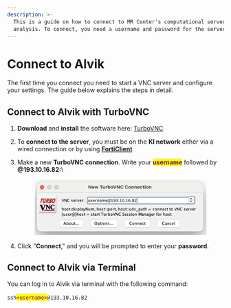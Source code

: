 ```yaml
---
description: >-
  This is a guide on how to connect to MR Center's computational server for data
  analysis. To connect, you need a username and password for the server.
---
```


# Connect to Alvik

The first time you connect you need to start a VNC server and configure your settings. The guide below explains the steps in detail.

## Connect to Alvik with TurboVNC

1. **Download** and **install** the software here: [TurboVNC](https://www.turbovnc.org/)
2. To **connect to the server**, you must be on the **KI network** either via a wired connection or by using [**FortiClient**](broken-reference)
3.  Make a new **TurboVNC connection**. Write your <mark style="color:purple;">**username**</mark> followed by **@193.10.16.82:**\


    <figure><img src="../.gitbook/assets/turboVNC_login (2).png" alt=""><figcaption></figcaption></figure>
4. Click "**Connect**," and you will be prompted to enter your **password**.

## Connect to Alvik via Terminal

You can log in to Alvik via terminal with the following command:

`ssh`<mark style="color:purple;">`<username>`</mark>`@193.10.16.82`
